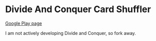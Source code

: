 Divide And Conquer Card Shuffler
================================

[Google Play page](https://play.google.com/store/apps/details?id=com.andrewkeeton.divide.and.conquer.card.shuffler)

I am not actively developing Divide and Conquer, so fork away.
